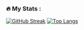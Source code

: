 ### :fire: My Stats :
[![GitHub Streak](http://github-readme-streak-stats.herokuapp.com?user=Zoron87&theme=dark&background=000000)](https://git.io/streak-stats)
[![Top Langs](https://github-readme-stats.vercel.app/api/top-langs/?username=Zoron87&layout=compact&theme=vision-friendly-dark)](https://github.com/anuraghazra/github-readme-stats)
